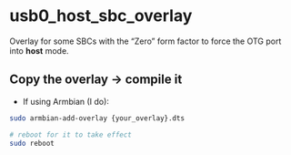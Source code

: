
# usb0_host_sbc_overlay
Overlay for some SBCs with the “Zero” form factor to force the OTG port into **host** mode.

## Copy the overlay → compile it

- If using Armbian (I do):

```bash
sudo armbian-add-overlay {your_overlay}.dts

# reboot for it to take effect
sudo reboot
```
